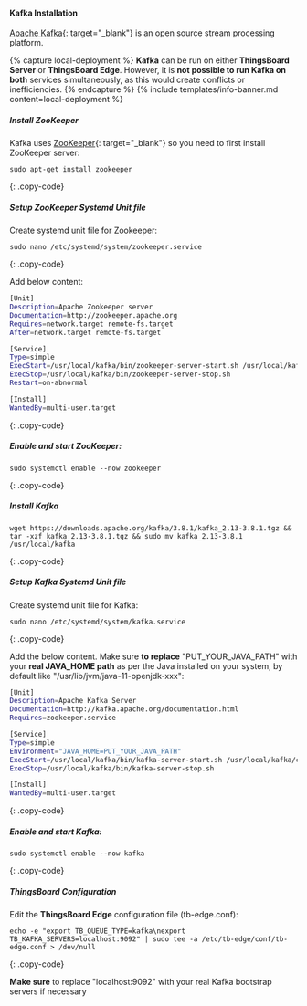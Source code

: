 #### Kafka Installation

[Apache Kafka](https://kafka.apache.org/){: target="_blank"} is an open source stream processing platform.

{% capture local-deployment %}
**Kafka** can be run on either **ThingsBoard Server** or **ThingsBoard Edge**. However, it is **not possible to run Kafka on both** services simultaneously, as this would create conflicts or inefficiencies.
{% endcapture %}
{% include templates/info-banner.md content=local-deployment %}

##### Install ZooKeeper

Kafka uses [ZooKeeper](https://zookeeper.apache.org/){: target="_blank"} so you need to first install ZooKeeper server:

```text
sudo apt-get install zookeeper
```
{: .copy-code}

##### Setup ZooKeeper Systemd Unit file

Create systemd unit file for Zookeeper:
```text
sudo nano /etc/systemd/system/zookeeper.service
```
{: .copy-code}

Add below content:
```bash
[Unit]
Description=Apache Zookeeper server
Documentation=http://zookeeper.apache.org
Requires=network.target remote-fs.target
After=network.target remote-fs.target

[Service]
Type=simple
ExecStart=/usr/local/kafka/bin/zookeeper-server-start.sh /usr/local/kafka/config/zookeeper.properties
ExecStop=/usr/local/kafka/bin/zookeeper-server-stop.sh
Restart=on-abnormal

[Install]
WantedBy=multi-user.target
```
{: .copy-code}

##### Enable and start ZooKeeper:

```text
sudo systemctl enable --now zookeeper
```
{: .copy-code}

##### Install Kafka

```text
wget https://downloads.apache.org/kafka/3.8.1/kafka_2.13-3.8.1.tgz && tar -xzf kafka_2.13-3.8.1.tgz && sudo mv kafka_2.13-3.8.1 /usr/local/kafka
```
{: .copy-code}

##### Setup Kafka Systemd Unit file

Create systemd unit file for Kafka:
```text
sudo nano /etc/systemd/system/kafka.service
```
{: .copy-code}

Add the below content. Make sure **to replace** "PUT_YOUR_JAVA_PATH" with your **real JAVA_HOME path** as per the Java installed on your system, by default like "/usr/lib/jvm/java-11-openjdk-xxx":
```bash
[Unit]
Description=Apache Kafka Server
Documentation=http://kafka.apache.org/documentation.html
Requires=zookeeper.service

[Service]
Type=simple
Environment="JAVA_HOME=PUT_YOUR_JAVA_PATH"
ExecStart=/usr/local/kafka/bin/kafka-server-start.sh /usr/local/kafka/config/server.properties
ExecStop=/usr/local/kafka/bin/kafka-server-stop.sh

[Install]
WantedBy=multi-user.target
```
{: .copy-code}

##### Enable and start Kafka:

```text
sudo systemctl enable --now kafka
```
{: .copy-code}

##### ThingsBoard Configuration

Edit the **ThingsBoard Edge** configuration file (tb-edge.conf):

```text
echo -e "export TB_QUEUE_TYPE=kafka\nexport TB_KAFKA_SERVERS=localhost:9092" | sudo tee -a /etc/tb-edge/conf/tb-edge.conf > /dev/null
```
{: .copy-code}

**Make sure** to replace "localhost:9092" with your real Kafka bootstrap servers if necessary
